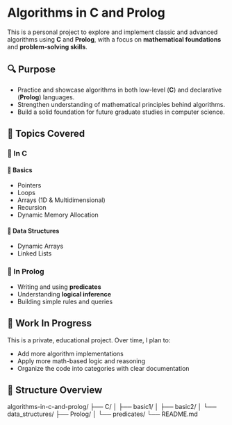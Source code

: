 # Algorithms in C and Prolog

This is a personal project to explore and implement classic and advanced algorithms using **C** and **Prolog**, with a focus on **mathematical foundations** and **problem-solving skills**.

## 🔍 Purpose

- Practice and showcase algorithms in both low-level (**C**) and declarative (**Prolog**) languages.
- Strengthen understanding of mathematical principles behind algorithms.
- Build a solid foundation for future graduate studies in computer science.

## 🧠 Topics Covered

### 📘 In C

#### 🔹 Basics
- Pointers
- Loops
- Arrays (1D & Multidimensional)
- Recursion
- Dynamic Memory Allocation

#### 🔹 Data Structures
- Dynamic Arrays
- Linked Lists

### 📗 In Prolog

- Writing and using **predicates**
- Understanding **logical inference**
- Building simple rules and queries

## 🚧 Work In Progress

This is a private, educational project. Over time, I plan to:
- Add more algorithm implementations
- Apply more math-based logic and reasoning
- Organize the code into categories with clear documentation

## 📁 Structure Overview

algorithms-in-c-and-prolog/
├── C/
│ ├── basic1/
│ ├── basic2/
│ └── data_structures/
├── Prolog/
│ └── predicates/
└── README.md